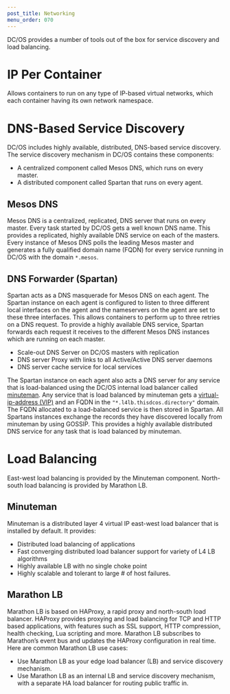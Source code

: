 ```yaml
---
post_title: Networking
menu_order: 070
---
```


DC/OS provides a number of tools out of the box for service discovery and load balancing. 

# IP Per Container
Allows containers to run on any type of IP-based virtual networks, which each container having its own network namespace.

# DNS-Based Service Discovery
DC/OS includes highly available, distributed, DNS-based service discovery. The service discovery mechanism in DC/OS contains these components:

- A centralized component called Mesos DNS, which runs on every master.
- A distributed component called Spartan that runs on every agent. 

## Mesos DNS
Mesos DNS is a centralized, replicated, DNS server that runs on every master. Every task started by DC/OS gets a well known DNS name. This provides a replicated, highly available DNS service on each of the masters. Every instance of Mesos DNS polls the leading Mesos master and generates a fully qualified domain name (FQDN) for every service running in DC/OS with the domain `*.mesos`.  

## DNS Forwarder (Spartan)
Spartan acts as a DNS masquerade for Mesos DNS on each agent. The Spartan instance on each agent is configured to listen to three different local interfaces on the agent and the nameservers on the agent are set to these three interfaces. This allows containers to perform up to three retries on a DNS request. To provide a highly available DNS service, Spartan forwards each request it receives to the different Mesos DNS instances which are running on each master.

- Scale-out DNS Server on DC/OS masters with replication
- DNS server Proxy with links to all Active/Active DNS server daemons
- DNS server cache service for local services


The Spartan instance on each agent also acts a DNS server for any service that is load-balanced using the DC/OS internal load balancer called [minuteman](/docs/1.9/networking/mesos-dns/). Any service that is load balanced by minuteman gets a [virtual-ip-address (VIP)](/docs/1.9/networking/mesos-dns/) and an FQDN in the `"*.l4lb.thisdcos.directory"` domain. The FQDN allocated to a load-balanced service is then stored in Spartan. All Spartans instances exchange the records they have discovered locally from minuteman by using GOSSIP. This provides a highly available distributed DNS service for any task that is load balanced by minuteman.

# Load Balancing
East-west load balancing is provided by the Minuteman component. North-south load balancing is provided by Marathon LB.

## Minuteman
Minuteman is a distributed layer 4 virtual IP east-west load balancer that is installed by default. It provides:

- Distributed load balancing of applications
- Fast converging distributed load balancer support for variety of L4 LB algorithms
- Highly available LB with no single choke point
- Highly scalable and tolerant to large # of host failures.


## Marathon LB
Marathon LB is based on HAProxy, a rapid proxy and north-south load balancer. HAProxy provides proxying and load balancing for TCP and HTTP based applications, with features such as SSL support, HTTP compression, health checking, Lua scripting and more. Marathon LB subscribes to Marathon’s event bus and updates the HAProxy configuration in real time. Here are common Marathon LB use cases:

- Use Marathon LB as your edge load balancer (LB) and service discovery mechanism.
- Use Marathon LB as an internal LB and service discovery mechanism, with a separate HA load balancer for routing public traffic in.
